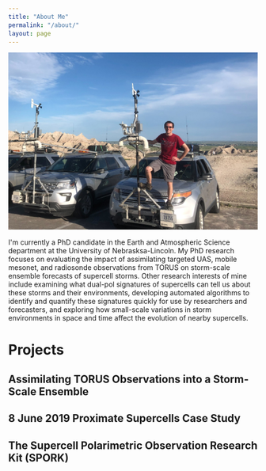 ```yaml
---
title: "About Me"
permalink: "/about/"
layout: page
---
```

![me on TORUS22](/photos/torus_badlands.jpg)

I'm currently a PhD candidate in the Earth and Atmospheric Science department at the University of Nebrasksa-Lincoln. My PhD research focuses on evaluating the impact of assimilating targeted UAS, mobile mesonet, and radiosonde observations from TORUS on storm-scale ensemble forecasts of supercell storms. Other research interests of mine include examining what dual-pol signatures of supercells can tell us about these storms and their environments, developing automated algorithms to identify and quantify these signatures quickly for use by researchers and forecasters, and exploring how small-scale variations in storm environments in space and time affect the evolution of nearby supercells. 

# Projects

## Assimilating TORUS Observations into a Storm-Scale Ensemble

## 8 June 2019 Proximate Supercells Case Study

## The Supercell Polarimetric Observation Research Kit (SPORK)

